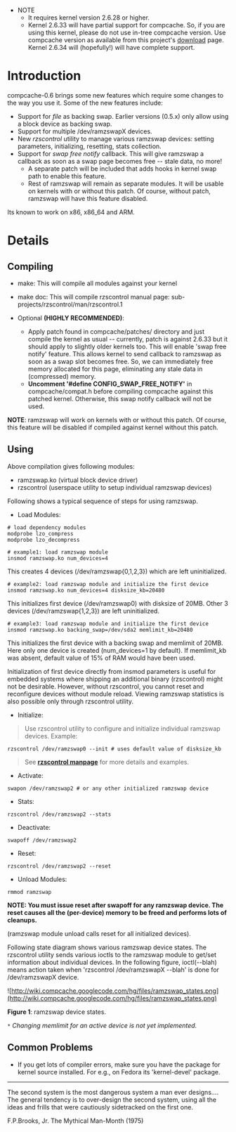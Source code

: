   * NOTE
    * It requires kernel version 2.6.28 or higher.
    * Kernel 2.6.33 will have partial support for compcache. So, if you are using this kernel, please do not use in-tree compcache version. Use compcache version as available from this project's [download](http://code.google.com/p/compcache/downloads/list) page. Kernel 2.6.34 will (hopefully!) will have complete support.

# Introduction #

compcache-0.6 brings some new features which require some changes to the way you use it. Some of the new features include:
  * Support for _file_ as backing swap. Earlier versions (0.5.x) only allow using a block device as backing swap.
  * Support for multiple /dev/ramzswapX devices.
  * New _rzscontrol_ utility to manage various ramzswap devices: setting parameters, initializing, resetting, stats collection.
  * Support for _swap free notify_ callback. This will give ramzswap a callback as soon as a swap page becomes free -- stale data, no more!
    * A separate patch will be included that adds hooks in kernel swap path to enable this feature.
    * Rest of ramzswap will remain as separate modules. It will be usable on kernels with or without this patch. Of course, without patch, ramzswap will have this feature disabled.

Its known to work on x86, x86\_64 and ARM.

# Details #

## Compiling ##

  * make: This will compile all modules against your kernel
  * make doc: This will compile rzscontrol manual page: sub-projects/rzscontrol/man/rzscontrol.1

  * Optional **(HIGHLY RECOMMENDED)**:
    * Apply patch found in compcache/patches/ directory and just compile the kernel as usual -- currently, patch is against 2.6.33 but it should apply to slightly older kernels too. This will enable 'swap free notify' feature. This allows kernel to send callback to ramzswap as soon as a swap slot becomes free. So, we can immediately free memory allocated for this page, eliminating any stale data in (compressed) memory.
    * **Uncomment '#define CONFIG\_SWAP\_FREE\_NOTIFY'** in compcache/compat.h before compiling compcache against this patched kernel. Otherwise, this swap notify callback will not be used.

**NOTE**: ramzswap will work on kernels with or without this patch. Of course, this feature will be disabled if compiled against kernel without this patch.

## Using ##

Above compilation gives following modules:
  * ramzswap.ko (virtual block device driver)
  * rzscontrol (userspace utility to setup individual ramzswap devices)

Following shows a typical sequence of steps for using ramzswap.

  * Load Modules:

```
# load dependency modules
modprobe lzo_compress
modprobe lzo_decompress
```

```
# example1: load ramzswap module
insmod ramzswap.ko num_devices=4
```

This creates 4 devices (/dev/ramzswap{0,1,2,3}) which are left uninitialized.

```
# example2: load ramzswap module and initialize the first device
insmod ramzswap.ko num_devices=4 disksize_kb=20480
```

This initializes first device (/dev/ramzswap0) with disksize of 20MB. Other 3 devices (/dev/ramzswap{1,2,3}) are left uninitialized.

```
# example3: load ramzswap module and initialize the first device
insmod ramzswap.ko backing_swap=/dev/sda2 memlimit_kb=20480
```

This initializes the first device with a backing swap and memlimit of 20MB. Here only one device is created (num\_devices=1 by default). If memlimit\_kb was absent, default value of 15% of RAM would have been used.

Initialization of first device directly from insmod parameters is useful for embedded systems where shipping an additional binary (rzscontrol) might not be desirable. However, without rzscontrol, you cannot reset and reconfigure devices without module reload. Viewing ramzswap statistics is also possible only through rzscontrol utility.

  * Initialize:
> Use rzscontrol utility to configure and initialize individual ramzswap devices. Example:
```
rzscontrol /dev/ramzswap0 --init # uses default value of disksize_kb
```
> See **[rzscontrol manpage](http://compcache.googlecode.com/hg/sub-projects/rzscontrol/man/rzscontrol.html)** for more details and examples.

  * Activate:
```
swapon /dev/ramzswap2 # or any other initialized ramzswap device
```

  * Stats:
```
rzscontrol /dev/ramzswap2 --stats
```

  * Deactivate:
```
swapoff /dev/ramzswap2
```

  * Reset:
```
rzscontrol /dev/ramzswap2 --reset
```

  * Unload Modules:
```
rmmod ramzswap
```


**NOTE: You must issue reset after swapoff for any ramzswap device. The reset causes all the (per-device) memory to be freed and performs lots of cleanups.**

(ramzswap module unload calls reset for all initialized devices).

Following state diagram shows various ramzswap device states. The rzscontrol utility sends various ioctls to the ramzswap module to get/set information about individual devices. In the following figure, ioctl(--blah) means action taken when 'rzscontrol /dev/ramzswapX --blah' is done for /dev/ramzswapX device.

![http://wiki.compcache.googlecode.com/hg/files/ramzswap_states.png](http://wiki.compcache.googlecode.com/hg/files/ramzswap_states.png)

**Figure 1**: ramzswap device states.

_`*` Changing memlimit for an active device is not yet implemented._

## Common Problems ##
  * If you get lots of compiler errors, make sure you have the package for kernel source installed. For e.g., on Fedora its 'kernel-devel' package.


---


The second system is the most dangerous system a man ever designs.... The general tendency is to over-design the second system, using all the ideas and frills that were cautiously sidetracked on the first one.

F.P.Brooks, Jr.
The Mythical Man-Month (1975)